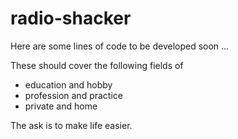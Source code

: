 # radio-shacker
Here are some lines of code to be developed soon ...

These should cover the following fields of
- education and hobby
- profession and practice
- private and home

The ask is to make life easier.
